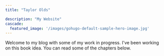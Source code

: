 ```yaml
---
title: "Taylor Olds"

description: "My Website"
cascade:
  featured_image: '/images/gohugo-default-sample-hero-image.jpg'
---
```


Welcome to my blog with some of my work in progress. I've been working on this book idea. You can read some of the chapters below.
